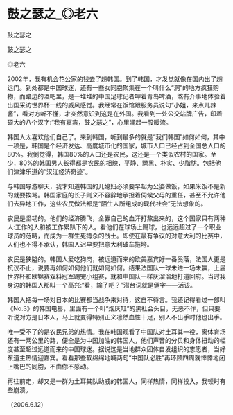 # 鼓之瑟之_◎老六

鼓之瑟之

鼓之瑟之

◎老六

2002年，我有机会花公家的钱去了趟韩国。到了韩国，才发觉就像在国内出了趟远门。到处都是中国球迷，还有一些女同胞聚集在一个叫什么“洞”的地方疯狂购物，而路边的酒吧里，是一堆堆的中国足球记者呷着青岛啤酒，煞有介事地体验着出国采访世界杯一线的威风感觉。我经常在饭馆跟服务员说句“小姐，来点儿辣酱”，看对方听不懂，才突然意识到这是在外国。我看到一处公交站牌广告，印着硕大的八个汉字:“我有嘉宾，鼓之瑟之”，心里涌起一股暖流。

韩国人太喜欢他们自己了。来到韩国，听到最多的就是“我们韩国”如何如何，其中一项是，韩国是个经济发达、高度城市化的国家，城市人口已经占到全国总人口的80%。我倒觉得，韩国80%的人口还是农民，这还是一个类似农村的国家。至少，80%的韩国男人长得都是农民的相貌，平静、黝黑、朴实、少脂肪。包括他们津津乐道的“汉江经济奇迹”。

与韩国导游聊天，我才知道韩国的儿媳妇必须要早起为公婆做饭，如果米饭不是新的就要挨骂。韩国家庭的长子则义不容辞地承担着伺候父母的重任，甚至不允许他们去异地工作，这些农民做法都是“陌生人所组成的现代社会”无法想象的。

农民是坚韧的。他们的经济腾飞，全靠自己的血汗打熬出来的，这个国家只有两种人:工作的人和被工作累趴下的人。看他们在球场上踢球，也远远超过了一个职业球员的范畴，而成为一群生死搏杀的战士。即使在最有争议的对意大利的比赛中，人们也不得不承认，韩国人迟早要把意大利破车拖垮。

农民是狭隘的。韩国人爱吃狗肉，被远道而来的欧美嘉宾好一番奚落，法国人更是抗议不止，说要再如何如何他们就如何如何。结果法国队一球未进一场未赢，上届世界杯和欧锦赛双料冠军踢完小组赛，就和中国队一样灰溜溜地打道回府。当时我身边的韩国人那叫一个高兴:“看，输了吧？”潜台词就是俩字——活该。

韩国人把每一场对日本的比赛都当战争来对待，这自不待言。我还记得看过一部叫《No.3》的韩国电影，里面有一个叫“烟灰缸”的黑社会头目，无恶不作，但只要听说对方是日本人，马上就变得特别正义凛然血性十足，别人不出手时他也出手。

唯一受不了的是农民兄弟的热情。我在韩国观看了中国队对土耳其一役，离体育场还有一两公里的路，便全是为中国加油的韩国人，他们声音的分贝和身体扭动的幅度甚至超过远道而来的中国球迷。据说这是当地群众团体自发组织的志愿者，当好东道主热情迎嘉宾。看看那些软绵绵地喊两句“中国队必胜”再环顾四周就悻悻地闭上嘴巴的同胞，不由你不感动。

再往前走，却又是一群为土耳其队助威的韩国人，同样热情，同样投入，我顿时有些崩溃。

（2006.6.12）